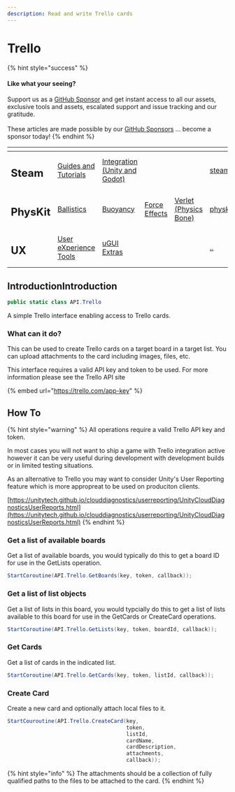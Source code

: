```yaml
---
description: Read and write Trello cards
---
```


# Trello

{% hint style="success" %}
#### Like what your seeing?

Support us as a [GitHub Sponsor](../../../become-a-sponsor/) and get instant access to all our assets, exclusive tools and assets, escalated support and issue tracking and our gratitude.\
\
These articles are made possible by our [GitHub Sponsors](../../../become-a-sponsor/) ... become a sponsor today!
{% endhint %}

<table data-view="cards"><thead><tr><th></th><th></th><th></th><th></th><th></th><th data-hidden data-card-target data-type="content-ref"></th><th data-hidden data-card-cover data-type="files"></th></tr></thead><tbody><tr><td><h2>Steam</h2></td><td><a href="../../../company/steam/">Guides and Tutorials</a></td><td><a href="../../steamworks/">Integration (Unity and Godot)</a></td><td></td><td></td><td><a href="../../../company/steam/">steam</a></td><td><a href="../../../.gitbook/assets/Steamworks Card.png">Steamworks Card.png</a></td></tr><tr><td><h2>PhysKit</h2></td><td><a href="../../physkit/sample-scenes/fantasy-style-ballistic-simulation.md">Ballistics</a></td><td><a href="../../physkit/sample-scenes/1-buoyancy-example.md">Buoyancy</a></td><td><a href="../../physkit/sample-scenes/1-force-effect-fields.md">Force Effects</a></td><td><a href="../../physkit/sample-scenes/2-verlet-spring-skinned-mesh.md">Verlet (Physics Bone)</a></td><td><a href="../../physkit/">physkit</a></td><td><a href="../../../.gitbook/assets/PhysKit Card.png">PhysKit Card.png</a></td></tr><tr><td><h2>UX</h2></td><td><a href="../learning/core-concepts/">User eXperience Tools</a></td><td><a href="../learning/ugui-extras/">uGUI Extras</a></td><td></td><td></td><td><a href="../">..</a></td><td><a href="../../../.gitbook/assets/Splash Screen (1).png">Splash Screen (1).png</a></td></tr></tbody></table>

## IntroductionIntroduction

```csharp
public static class API.Trello
```

A simple Trello interface enabling access to Trello cards.

### What can it do?

This can be used to create Trello cards on a target board in a target list. You can upload attachments to the card including images, files, etc.

This interface requires a valid API key and token to be used. For more information please see the Trello API site

{% embed url="https://trello.com/app-key" %}

## How To

{% hint style="warning" %}
All operations require a valid Trello API key and token.

In most cases you will not want to ship a game with Trello integration active however it can be very useful during development with development builds or in limited testing situations.

As an alternative to Trello you may want to consider Unity's User Reporting feature which is more appropreat to be used on produciton clients.

[https://unitytech.github.io/clouddiagnostics/userreporting/UnityCloudDiagnosticsUserReports.html](https://unitytech.github.io/clouddiagnostics/userreporting/UnityCloudDiagnosticsUserReports.html)
{% endhint %}

### Get a list of available boards

Get a list of available boards, you would typically do this to get a board ID for use in the GetLists operation.

```csharp
StartCoroutine(API.Trello.GetBoards(key, token, callback));
```

### Get a list of list objects

Get a list of lists in this board, you would typcially do this to get a list of lists available to this board for use in the GetCards or CreateCard operations.

```csharp
StartCoroutine(API.Trello.GetLists(key, token, boardId, callback));
```

### Get Cards

Get a list of cards in the indicated list.

```csharp
StartCoroutine(API.Trello.GetCards(key, token, listId, callback));
```

### Create Card

Create a new card and optionally attach local files to it.

```csharp
StartCouroutine(API.Trello.CreateCard(key,
                                      token,
                                      listId,
                                      cardName,
                                      cardDescription,
                                      attachments,
                                      callback));
```

{% hint style="info" %}
The attachments should be a collection of fully qualified paths to the files to be attached to the card.
{% endhint %}
